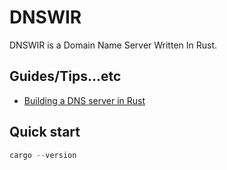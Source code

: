 # DNSWIR
DNSWIR is a Domain Name Server Written In Rust.

## Guides/Tips...etc

* [Building a DNS server in Rust](https://github.com/EmilHernvall/dnsguide)

## Quick start

```rust
cargo --version
```